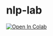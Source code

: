 # nlp-lab

<a target="_blank" href="https://colab.research.google.com/github/kbdharun/NLP-Lab">
  <img src="https://colab.research.google.com/assets/colab-badge.svg" alt="Open In Colab"/>
</a>
